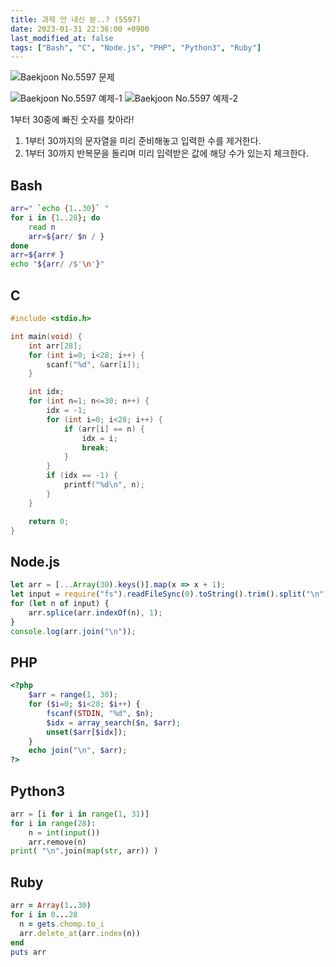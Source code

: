 ```yaml
---
title: 과제 안 내신 분..? (5597)
date: 2023-01-31 22:36:00 +0900
last_modified_at: false
tags: ["Bash", "C", "Node.js", "PHP", "Python3", "Ruby"]
---
```


![Baekjoon No.5597 문제](https://cdn.jsdelivr.net/gh/kimzuni/cdn/blog/baekjoon-5597-1.png)

<Imgbox>

![Baekjoon No.5597 예제-1](https://cdn.jsdelivr.net/gh/kimzuni/cdn/blog/baekjoon-5597-2.png)
![Baekjoon No.5597 예제-2](https://cdn.jsdelivr.net/gh/kimzuni/cdn/blog/baekjoon-5597-3.png)

</Imgbox>

1부터 30중에 빠진 숫자를 찾아라!

1. 1부터 30까지의 문자열을 미리 준비해놓고 입력한 수를 제거한다.
2. 1부터 30까지 반복문을 돌리며 미리 입력받은 값에 해당 수가 있는지 체크한다.

## Bash

```bash
arr=" `echo {1..30}` "
for i in {1..28}; do
	read n
	arr=${arr/ $n / }
done
arr=${arr# }
echo "${arr/ /$'\n'}"
```

## C

```c
#include <stdio.h>

int main(void) {
	int arr[28];
	for (int i=0; i<28; i++) {
		scanf("%d", &arr[i]);
	}

	int idx;
	for (int n=1; n<=30; n++) {
		idx = -1;
		for (int i=0; i<28; i++) {
			if (arr[i] == n) {
				idx = i;
				break;
			}
		}
		if (idx == -1) {
			printf("%d\n", n);
		}
	}

	return 0;
}
```

## Node.js

```javascript
let arr = [...Array(30).keys()].map(x => x + 1);
let input = require("fs").readFileSync(0).toString().trim().split("\n").map(Number).sort();
for (let n of input) {
	arr.splice(arr.indexOf(n), 1);
}
console.log(arr.join("\n"));
```

## PHP

```php
<?php
	$arr = range(1, 30);
	for ($i=0; $i<28; $i++) {
		fscanf(STDIN, "%d", $n);
		$idx = array_search($n, $arr);
		unset($arr[$idx]);
	}
	echo join("\n", $arr);
?>
```

## Python3

```python
arr = [i for i in range(1, 31)]
for i in range(28):
    n = int(input())
    arr.remove(n)
print( "\n".join(map(str, arr)) )
```

## Ruby

```ruby
arr = Array(1..30)
for i in 0...28
  n = gets.chomp.to_i
  arr.delete_at(arr.index(n))
end
puts arr
```

